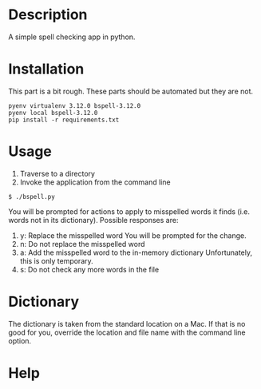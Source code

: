 # Description
A simple spell checking app in python.

# Installation
This part is a bit rough. These parts should be automated but they are not.

```
pyenv virtualenv 3.12.0 bspell-3.12.0
pyenv local bspell-3.12.0
pip install -r requirements.txt
```

# Usage
1. Traverse to a directory
2. Invoke the application from the command line
```
$ ./bspell.py
```

You will be prompted for actions to apply to misspelled words it finds (i.e. words not in its dictionary). Possible responses are:
1. y: Replace the misspelled word
You will be prompted for the change.
2. n: Do not replace the misspelled word
3. a: Add the misspelled word to the in-memory dictionary
Unfortunately, this is only temporary.
4. s: Do not check any more words in the file

# Dictionary
The dictionary is taken from the standard location on a Mac. If that is no good for you, override the location and file name with the command line option.

# Help

